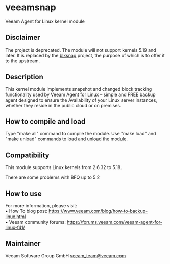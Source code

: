 # veeamsnap
Veeam Agent for Linux kernel module

## Disclaimer
The project is deprecated.
The module will not support kernels 5.19 and later. It is replaced by the [blksnap](https://github.com/veeam/blksnap) project, the purpose of which is to offer it to the upstream.

## Description
This kernel module implements snapshot and changed block tracking functionality used by Veeam Agent for Linux – simple and FREE backup agent designed to ensure the Availability of your Linux server instances, whether they reside in the public cloud or on premises.

## How to compile and load
Type "make all" command to compile the module.
Use "make load" and "make unload" commands to load and unload the module.

## Compatibility
This module supports Linux kernels from 2.6.32 to 5.18.

There are some problems with BFQ up to 5.2

## How to use
For more information, please visit:<br />
• How To blog post: https://www.veeam.com/blog/how-to-backup-linux.html<br />
• Veeam community forums: https://forums.veeam.com/veeam-agent-for-linux-f41/<br />

## Maintainer
Veeam Software Group GmbH veeam_team@veeam.com
